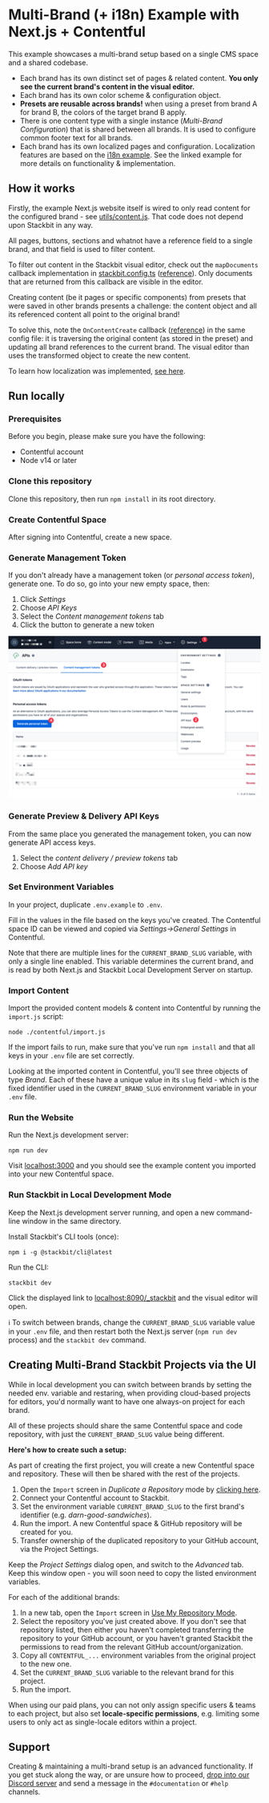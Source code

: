 # Multi-Brand (+ i18n) Example with Next.js + Contentful

This example showcases a multi-brand setup based on a single CMS space and a shared codebase.

* Each brand has its own distinct set of pages & related content. **You only see the current brand's content in the visual editor.**
* Each brand has its own color scheme & configuration object.
* **Presets are reusable across brands!** when using a preset from brand A for brand B, the colors of the target brand B apply.
* There is one content type with a single instance (*Multi-Brand Configuration*) that is shared between all brands. It is used to configure common footer text for all brands.
* Each brand has its own localized pages and configuration. Localization features are based on the [i18n example](../i18n-nextjs-contentful/). See the linked example for more details on functionality & implementation. 

## How it works

Firstly, the example Next.js website itself is wired to only read content for the configured brand - see [utils/content.js](./utils/content.js). That code does not depend upon Stackbit in any way. 

All pages, buttons, sections and whatnot have a reference field to a single brand, and that field is used to filter content.

To filter out content in the Stackbit visual editor, check out the `mapDocuments` callback implementation in [stackbit.config.ts](./stackbit.config.ts) ([reference](https://docs.stackbit.com/reference/config/content-modeling#mapdocuments)). Only documents that are returned from this callback are visible in the editor.

Creating content (be it pages or specific components) from presets that were saved in other brands presents a challenge: the content object and all its referenced content all point to the original brand! 

To solve this, note the `OnContentCreate` callback ([reference](https://docs.stackbit.com/reference/config/documents#oncontentcreate)) in the same config file: it is traversing the original content (as stored in the preset) and updating all brand references to the current brand. The visual editor than uses the transformed object to create the new content.

To learn how localization was implemented, [see here](../i18n-nextjs-contentful/README.md).

## Run locally

### Prerequisites

Before you begin, please make sure you have the following:

- Contentful account
- Node v14 or later

### Clone this repository

Clone this repository, then run `npm install` in its root directory.

### Create Contentful Space

After signing into Contentful, create a new space. 

### Generate Management Token

If you don't already have a management token (or _personal access token_), generate one. To do so, go into your new empty space, then:

1. Click _Settings_
1. Choose _API Keys_
1. Select the _Content management tokens_ tab
1. Click the button to generate a new token

![Generate content management token](./docs/generate-mgmt-token.png)

### Generate Preview & Delivery API Keys

From the same place you generated the management token, you can now generate API access keys.

1. Select the *content delivery / preview tokens* tab
1. Choose *Add API key*

### Set Environment Variables

In your project, duplicate `.env.example` to `.env`. 

Fill in the values in the file based on the keys you've created. The Contentful space ID can be viewed and copied via *Settings->General Settings* in Contentful.

Note that there are multiple lines for the `CURRENT_BRAND_SLUG` variable, with only a single line enabled. This variable determines the current brand, and is read by both Next.js and Stackbit Local Development Server on startup.

### Import Content

Import the provided content models & content into Contentful by running the `import.js` script:

    node ./contentful/import.js

If the import fails to run, make sure that you've run `npm install` and that all keys in your `.env` file are set correctly.

Looking at the imported content in Contentful, you'll see three objects of type *Brand*. Each of these have a unique value in its `slug` field - which is the fixed identifier used in the `CURRENT_BRAND_SLUG` environment variable in your `.env` file.

### Run the Website

Run the Next.js development server:

    npm run dev

Visit [localhost:3000](http://localhost:3000) and you should see the example content you imported into your new Contentful space.

### Run Stackbit in Local Development Mode

Keep the Next.js development server running, and open a new command-line window in the same directory.

Install Stackbit's CLI tools (once):
    
    npm i -g @stackbit/cli@latest

Run the CLI:

    stackbit dev

Click the displayed link to [localhost:8090/_stackbit](http://localhost:8090/_stackbit) and the visual editor will open.

ℹ️ To switch between brands, change the `CURRENT_BRAND_SLUG` variable value in your `.env` file, and then restart both the Next.js server (`npm run dev` process) and the `stackbit dev` command.

## Creating Multi-Brand Stackbit Projects via the UI

While in local development you can switch between brands by setting the needed env. variable and restaring, when providing cloud-based projects for editors, you'd normally want to have one always-on project for each brand.

All of these projects should share the same Contentful space and code repository, with just the `CURRENT_BRAND_SLUG` value being different.

**Here's how to create such a setup:**

As part of creating the first project, you will create a new Contentful space and repository. These will then be shared with the rest of the projects.

1. Open the `Import` screen in *Duplicate a Repository* mode by [clicking here](https://app.stackbit.com/import?mode=duplicate&repository=https%3A%2F%2Fgithub.com%2Fstackbit-themes%2Fstackbit-examples&rootdir=i18n-multi-brand&validate=auto).
1. Connect your Contentful account to Stackbit.
1. Set the environment variable `CURRENT_BRAND_SLUG` to the first brand's identifier (e.g. *darn-good-sandwiches*).
1. Run the import. A new Contentful space & GitHub repository will be created for you.
1. Transfer ownership of the duplicated repository to your GitHub account, via the Project Settings.

Keep the *Project Settings* dialog open, and switch to the *Advanced* tab. Keep this window open - you will soon need to copy the listed environment variables.

For each of the additional brands:

1. In a new tab, open the `Import` screen in [Use My Repository Mode](https://app.stackbit.com/import?mode=use).
1. Select the repository you've just created above. If you don't see that repository listed, then either you haven't completed transferring the repository to your GitHub account, or you haven't granted Stackbit the permissions to read from the relevant GitHub account/organization.
1. Copy all `CONTENTFUL_...` environment variables from the original project to the new one.
1. Set the `CURRENT_BRAND_SLUG` variable to the relevant brand for this project.
1. Run the import.

When using our paid plans, you can not only assign specific users & teams to each project, but also set **locale-specific permissions**, e.g. limiting some users to only act as single-locale editors within a project.

## Support

Creating & maintaining a multi-brand setup is an advanced functionality. If you get stuck along the way, or are unsure how to proceed, [drop into our Discord server](https://discord.gg/HUNhjVkznH) and send a message in the `#documentation` or `#help` channels.

